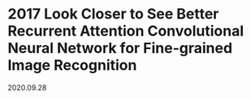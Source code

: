 # 2017 Look Closer to See Better Recurrent Attention Convolutional Neural Network for Fine-grained Image Recognition

2020.09.28

